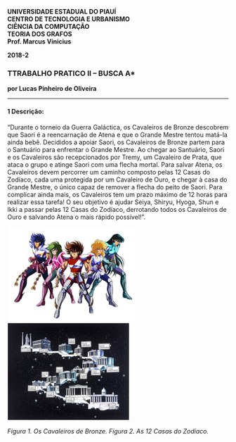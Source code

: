 <dl>
<p><strong>
UNIVERSIDADE ESTADUAL DO PIAUÍ<br>
CENTRO DE TECNOLOGIA E URBANISMO<br>
CIÊNCIA DA COMPUTAÇÃO<br>
TEORIA DOS GRAFOS<br>
Prof. Marcus Vinicius<br>

<p>2018-2</p>
</strong></p>
</dl>

### TTRABALHO PRATICO II – BUSCA A*

**por Lucas Pinheiro de Oliveira**

---

#### 1 Descrição:

“Durante o torneio da Guerra Galáctica, os Cavaleiros de Bronze descobrem que
Saori é a reencarnação de Atena e que o Grande Mestre tentou matá-la ainda bebê.
Decididos a apoiar Saori, os Cavaleiros de Bronze partem para o Santuário para
enfrentar o Grande Mestre.
Ao chegar ao Santuário, Saori e os Cavaleiros são recepcionados por Tremy, um
Cavaleiro de Prata, que ataca o grupo e atinge Saori com uma flecha mortal.
Para salvar Atena, os Cavaleiros devem percorrer um caminho composto pelas 12
Casas do Zodíaco, cada uma protegida por um Cavaleiro de Ouro, e chegar à casa do
Grande Mestre, o único capaz de remover a flecha do peito de Saori. Para complicar
ainda mais, os Cavaleiros tem um prazo máximo de 12 horas para realizar essa tarefa!
O seu objetivo é ajudar Seiya, Shiryu, Hyoga, Shun e Ikki a passar pelas 12 Casas do
Zodíaco, derrotando todos os Cavaleiros de Ouro e salvando Atena o mais rápido
possível!”.

![Os Cavaleiros de Bronze](cavaleiros/image/figura1.png)   ![As 12 Casas do Zodíaco](cavaleiros/image/figura2.png)

_Figura 1. Os Cavaleiros de Bronze._           _Figura 2. As 12 Casas do Zodíaco._
